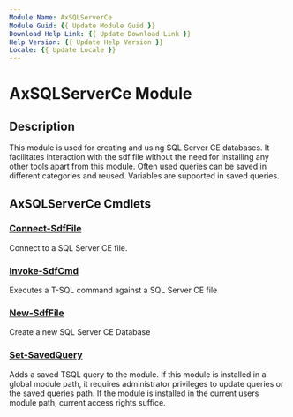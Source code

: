 ```yaml
---
Module Name: AxSQLServerCe
Module Guid: {{ Update Module Guid }}
Download Help Link: {{ Update Download Link }}
Help Version: {{ Update Help Version }}
Locale: {{ Update Locale }}
---
```


# AxSQLServerCe Module
## Description
This module is used for creating and using SQL Server CE databases. It facilitates interaction with the sdf file without the need for installing any other tools apart from this module. Often used queries can be saved in different categories and reused. Variables are supported in saved queries.

## AxSQLServerCe Cmdlets
### [Connect-SdfFile](Connect-SdfFile.md)
Connect to a SQL Server CE file.

### [Invoke-SdfCmd](Invoke-SdfCmd.md)
Executes a T-SQL command against a SQL Server CE file

### [New-SdfFile](New-SdfFile.md)
Create a new SQL Server CE Database

### [Set-SavedQuery](Set-SavedQuery.md)
Adds a saved TSQL query to the module. If this module is installed in a global module path, it requires administrator privileges to update queries or the saved queries path. If the module is installed in the current users module path, current access rights suffice.

